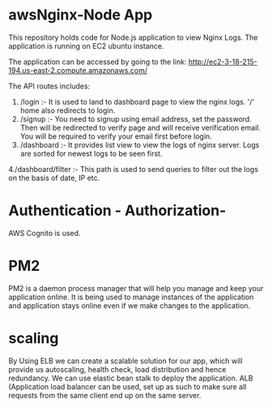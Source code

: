# awsNginx-Node App

This repository holds code for Node.js application to view Nginx Logs. The application is running on EC2 ubuntu instance.

The application can be accessed by going to the link: http://ec2-3-18-215-194.us-east-2.compute.amazonaws.com/

The API routes includes:

1. /login :- It is used to land to dashboard page to view the nginx logs. '/' home also redirects to login.
2. /signup :- You need to signup using email address, set the password. Then will be redirected to verify page and will receive verification email. You will be required to verify your email first before login.
3. /dashboard :- It provides list view to view the logs of nginx server. Logs are sorted for newest logs to be seen first.

4./dashboard/filter :- This path is used to send queries to filter out the logs on the basis of date, IP etc.

# Authentication - Authorization- 
AWS Cognito is used.

# PM2
PM2 is a daemon process manager that will help you manage and keep your application online. It is being used to manage instances of the application and application stays online even if we make changes to the application.

# scaling
By Using ELB we can create a scalable solution for our app, which will provide us autoscaling, health check, load distribution and hence redundancy. We can use elastic bean stalk to deploy the application.
ALB (Application load balancer can be used, set up as such to make sure all requests from the same client end up on the same server.






